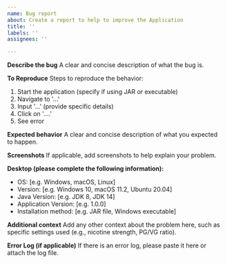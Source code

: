 ```yaml
---
name: Bug report
about: Create a report to help to improve the Application
title: ''
labels: ''
assignees: ''

---
```


**Describe the bug**
A clear and concise description of what the bug is.

**To Reproduce**
Steps to reproduce the behavior:
1. Start the application (specify if using JAR or executable)
2. Navigate to '...'
3. Input '...' (provide specific details)
4. Click on '....'
5. See error

**Expected behavior**
A clear and concise description of what you expected to happen.

**Screenshots**
If applicable, add screenshots to help explain your problem.

**Desktop (please complete the following information):**
 - OS: [e.g. Windows, macOS, Linux]
 - Version: [e.g. Windows 10, macOS 11.2, Ubuntu 20.04]
 - Java Version: [e.g. JDK 8, JDK 14]
 - Application Version: [e.g. 1.0.0]
 - Installation method: [e.g. JAR file, Windows executable]

**Additional context**
Add any other context about the problem here, such as specific settings used (e.g., nicotine strength, PG/VG ratio).

**Error Log (if applicable)**
If there is an error log, please paste it here or attach the log file.
